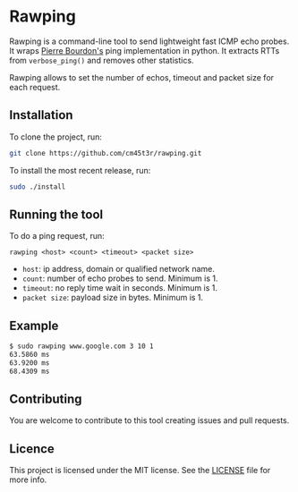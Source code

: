 # Rawping

Rawping is a command-line tool to send lightweight fast ICMP echo probes. It wraps [Pierre Bourdon's](https://pypi.python.org/pypi/ping) ping implementation in python. It extracts RTTs from `verbose_ping()` and removes other statistics.

Rawping allows to set the number of echos, timeout and packet size for each request.

## Installation

To clone the project, run:

```bash
git clone https://github.com/cm45t3r/rawping.git
```

To install the most recent release, run:

```bash
sudo ./install
```

## Running the tool

To do a ping request, run:

```
rawping <host> <count> <timeout> <packet size>
```

- `host`: ip address, domain or qualified network name.
- `count`: number of echo probes to send. Minimum is 1.
- `timeout`: no reply time wait in seconds. Minimum is 1.
- `packet size`: payload size in bytes. Minimum is 1.

## Example

```bash
$ sudo rawping www.google.com 3 10 1
63.5860 ms
63.9200 ms
68.4309 ms
```

## Contributing

You are welcome to contribute to this tool creating issues and pull requests.

## Licence

This project is licensed under the MIT license. See the [LICENSE](https://github.com/cm45t3r/rawping/raw/master/LICENSE) file for more info.
